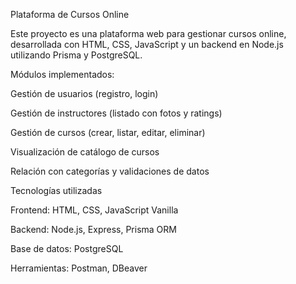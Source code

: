 Plataforma de Cursos Online

Este proyecto es una plataforma web para gestionar cursos online, desarrollada con HTML, CSS, JavaScript y un backend en Node.js utilizando Prisma y PostgreSQL.

Módulos implementados:

Gestión de usuarios (registro, login)

Gestión de instructores (listado con fotos y ratings)

Gestión de cursos (crear, listar, editar, eliminar)

Visualización de catálogo de cursos

Relación con categorías y validaciones de datos


Tecnologías utilizadas 

Frontend: HTML, CSS, JavaScript Vanilla

Backend: Node.js, Express, Prisma ORM

Base de datos: PostgreSQL

Herramientas: Postman, DBeaver
